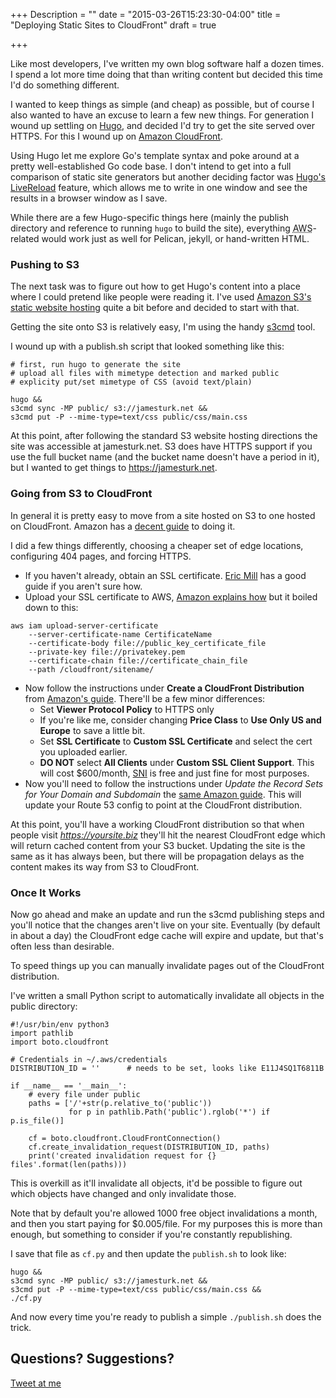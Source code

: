 +++
Description = ""
date = "2015-03-26T15:23:30-04:00"
title = "Deploying Static Sites to CloudFront"
draft = true

+++

Like most developers, I've written my own blog software half a dozen times.  I spend a lot more time doing that than writing content but decided this time I'd do something different.

I wanted to keep things as simple (and cheap) as possible, but of course I also wanted to have an excuse to learn a few new things.  For generation I wound up settling on [Hugo](http://gohugo.io), and decided I'd try to get the site served over HTTPS.   For this I wound up on [Amazon CloudFront](https://aws.amazon.com/cloudfront/).

Using Hugo let me explore Go's template syntax and poke around at a pretty well-established Go code base.
I don't intend to get into a full comparison of static site generators but another deciding factor was [Hugo's LiveReload](http://gohugo.io/extras/livereload/) feature, which allows me to write in one window and see the results in a browser window as I save.

While there are a few Hugo-specific things here (mainly the publish directory and reference to running `hugo` to build the site), everything <abbr title="Amazon Web Services">AWS</abbr>-related would work just as well for Pelican, jekyll, or hand-written HTML.


### Pushing to S3

The next task was to figure out how to get Hugo's content into a place where I could pretend like people were reading it.  I've used [Amazon S3's static website hosting](http://docs.aws.amazon.com/AmazonS3/latest/dev/WebsiteHosting.html) quite a bit before and decided to start with that.

Getting the site onto S3 is relatively easy, I'm using the handy [s3cmd](http://s3tools.org/s3cmd) tool.

I wound up with a publish.sh script that looked something like this:

    # first, run hugo to generate the site
    # upload all files with mimetype detection and marked public
    # explicity put/set mimetype of CSS (avoid text/plain)

    hugo &&
    s3cmd sync -MP public/ s3://jamesturk.net &&
    s3cmd put -P --mime-type=text/css public/css/main.css

At this point, after following the standard S3 website hosting directions the site was accessible at
jamesturk.net.  S3 does have HTTPS support if you use the full bucket name (and the bucket name doesn't have a period in it), but I wanted to get things to https://jamesturk.net.

### Going from S3 to CloudFront

In general it is pretty easy to move from a site hosted on S3 to one hosted on CloudFront.  Amazon has a [decent guide](http://docs.aws.amazon.com/gettingstarted/latest/swh/getting-started-create-cfdist.html) to doing it.

I did a few things differently, choosing a cheaper set of edge locations, configuring 404 pages, and forcing HTTPS.

* If you haven't already, obtain an SSL certificate.  [Eric Mill](https://konklone.com/post/switch-to-https-now-for-free) has a good guide if you aren't sure how.
* Upload your SSL certificate to AWS, [Amazon explains how](http://docs.aws.amazon.com/AmazonCloudFront/latest/DeveloperGuide/SecureConnections.html#CNAMEsAndHTTPS) but it boiled down to this:

```
aws iam upload-server-certificate
    --server-certificate-name CertificateName
    --certificate-body file://public_key_certificate_file
    --private-key file://privatekey.pem
    --certificate-chain file://certificate_chain_file
    --path /cloudfront/sitename/
```

* Now follow the instructions under **Create a CloudFront Distribution** from [Amazon's guide](http://docs.aws.amazon.com/gettingstarted/latest/swh/getting-started-create-cfdist.html).  There'll be a few minor differences:
    * Set **Viewer Protocol Policy** to HTTPS only
    * If you're like me, consider changing **Price Class** to **Use Only US and Europe** to save a little bit.
    * Set **SSL Certificate** to **Custom SSL Certificate** and select the cert you uploaded earlier.
    * **DO NOT** select **All Clients** under **Custom SSL Client Support**. This will cost $600/month,  [SNI](http://en.wikipedia.org/wiki/Server_Name_Indication) is free and just fine for most purposes.
* Now you'll need to follow the instructions under *Update the Record Sets for Your Domain and Subdomain* the [same Amazon guide](http://docs.aws.amazon.com/gettingstarted/latest/swh/getting-started-create-cfdist.html).  This will update your Route 53 config to point at the CloudFront distribution.

At this point, you'll have a working CloudFront distribution so that when people visit *https://yoursite.biz* they'll hit the nearest CloudFront edge which will return cached content from your S3 bucket.  Updating the site is the same as it has always been, but there will be propagation delays as the content makes its way from S3 to CloudFront.

### Once It Works

Now go ahead and make an update and run the s3cmd publishing steps and you'll notice that the changes aren't live on your site.  Eventually (by default in about a day) the CloudFront edge cache will expire and update, but that's often less than desirable.

To speed things up you can manually invalidate pages out of the CloudFront distribution.

I've written a small Python script to automatically invalidate all objects in the public directory:

```
#!/usr/bin/env python3
import pathlib
import boto.cloudfront

# Credentials in ~/.aws/credentials
DISTRIBUTION_ID = ''      # needs to be set, looks like E11J4SQ1T6811B

if __name__ == '__main__':
    # every file under public
    paths = ['/'+str(p.relative_to('public'))
             for p in pathlib.Path('public').rglob('*') if p.is_file()]

    cf = boto.cloudfront.CloudFrontConnection()
    cf.create_invalidation_request(DISTRIBUTION_ID, paths)
    print('created invalidation request for {} files'.format(len(paths)))
```

This is overkill as it'll invalidate all objects, it'd be possible to figure out which objects have changed and only invalidate those.

Note that by default you're allowed 1000 free object invalidations a month, and then you start paying for $0.005/file.  For my purposes this is more than enough, but something to consider if you're constantly republishing.

I save that file as `cf.py` and then update the `publish.sh` to look like:

```
hugo &&
s3cmd sync -MP public/ s3://jamesturk.net &&
s3cmd put -P --mime-type=text/css public/css/main.css &&
./cf.py
```

And now every time you're ready to publish a simple `./publish.sh` does the trick.


## Questions? Suggestions?

<a href="https://twitter.com/intent/tweet?text=@jamesturk%20...&related=jamesturk"> <i class="fa fa-twitter"></i> Tweet at me</a>
